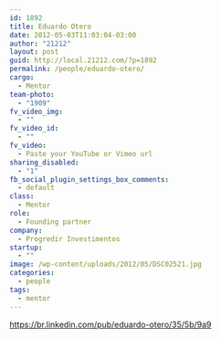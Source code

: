 ```yaml
---
id: 1892
title: Eduardo Otero
date: 2012-05-03T11:03:04-03:00
author: "21212"
layout: post
guid: http://local.21212.com/?p=1892
permalink: /people/eduardo-otero/
cargo:
  - Mentor
team-photo:
  - "1909"
fv_video_img:
  - ""
fv_video_id:
  - ""
fv_video:
  - Paste your YouTube or Vimeo url
sharing_disabled:
  - "1"
fb_social_plugin_settings_box_comments:
  - default
class:
  - Mentor
role:
  - Founding partner
company:
  - Progredir Investimentos
startup:
  - ""
image: /wp-content/uploads/2012/05/DSC02521.jpg
categories:
  - people
tags:
  - mentor
---
```

https://br.linkedin.com/pub/eduardo-otero/35/5b/9a9